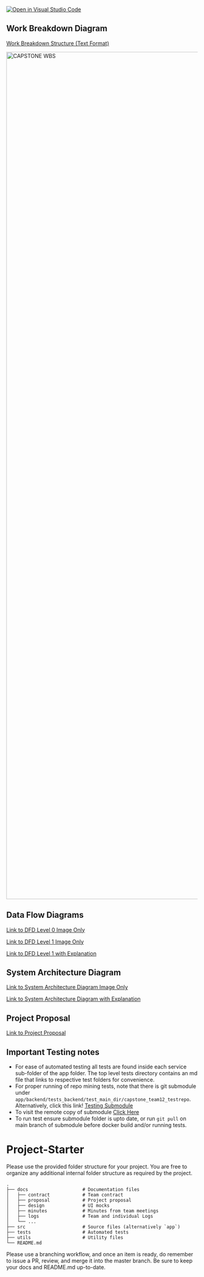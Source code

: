 [![Open in Visual Studio Code](https://classroom.github.com/assets/open-in-vscode-2e0aaae1b6195c2367325f4f02e2d04e9abb55f0b24a779b69b11b9e10269abc.svg)](https://classroom.github.com/online_ide?assignment_repo_id=20510483&assignment_repo_type=AssignmentRepo)

## Work Breakdown Diagram

[Work Breakdown Structure (Text Format)](https://github.com/COSC-499-W2025/capstone-project-team-12/blob/project-plans/docs/plan/Work%20Breakdown%20Diagram%20Description.md)

<img width="4900" height="2223" alt="CAPSTONE WBS" src="https://github.com/user-attachments/assets/41aed394-48b3-48e6-812c-97253b352b92" />

## Data Flow Diagrams

[Link to DFD Level 0 Image Only](https://github.com/COSC-499-W2025/capstone-project-team-12/blob/1f6f109c44c3f30c8d1d35acdc7efaa5253d45c2/docs/plan/imgs/Level%200%20DFD.png)

[Link to DFD Level 1 Image Only](https://github.com/COSC-499-W2025/capstone-project-team-12/blob/1f6f109c44c3f30c8d1d35acdc7efaa5253d45c2/docs/plan/imgs/Level%201%20DFD.png)

[Link to DFD Level 1 with Explanation](https://github.com/COSC-499-W2025/capstone-project-team-12/blob/111b27dc38ba19d7a0e577bf896a2e2534fdf8e5/docs/plan/DFD%20Level%201%20Explanation.md)

## System Architecture Diagram

[Link to System Architecture Diagram Image Only](https://github.com/COSC-499-W2025/capstone-project-team-12/blob/517f7f8ecb11361e6318d01da7bbaefc2c26a7de/docs/plan/imgs/System%20Architecture%20Diagram.png)

[Link to System Architecture Diagram with Explanation](https://github.com/COSC-499-W2025/capstone-project-team-12/blob/111b27dc38ba19d7a0e577bf896a2e2534fdf8e5/docs/plan/System%20Architecture%20Diagram%20Explanation.md)

## Project Proposal
[Link to Project Proposal](https://github.com/COSC-499-W2025/capstone-project-team-12/blob/c240296205b4e40998d494888c9242e36341b1ce/docs/plan/Group%2012%20Project%20Proposal.md)

## Important Testing notes

  - For ease of automated testing all tests are found inside each service sub-folder of the app folder. The top level tests directory contains an md file that links to respective test folders for convenience.
 - For proper running of repo mining tests, note that there is git submodule under `app/backend/tests_backend/test_main_dir/capstone_team12_testrepo`.<br />Alternatively, click this link! [Testing Submodule](app/backend/tests_backend/test_main_dir/capstone_team12_testrepo)
 - To visit the remote copy of submodule [Click Here](https://github.com/Eveline36/capstone_team12_testrepo)
 - To run test ensure submodule folder is upto date, or run `git pull` on main branch of submodule before docker build and/or running tests.

# Project-Starter

Please use the provided folder structure for your project. You are free to organize any additional internal folder structure as required by the project.  

```
.
├── docs                    # Documentation files
│   ├── contract            # Team contract
│   ├── proposal            # Project proposal 
│   ├── design              # UI mocks
│   ├── minutes             # Minutes from team meetings
│   ├── logs                # Team and individual Logs
│   └── ...          
├── src                     # Source files (alternatively `app`)
├── tests                   # Automated tests 
├── utils                   # Utility files
└── README.md
```

Please use a branching workflow, and once an item is ready, do remember to issue a PR, review, and merge it into the master branch.
Be sure to keep your docs and README.md up-to-date.